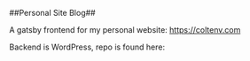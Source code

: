 ##Personal Site Blog##

A gatsby frontend for my personal website: https://coltenv.com

Backend is WordPress, repo is found here: 
